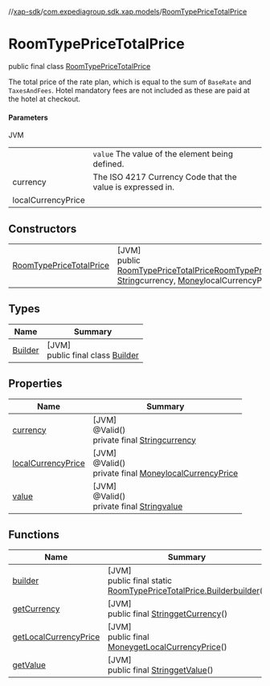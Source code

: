 //[xap-sdk](../../../index.md)/[com.expediagroup.sdk.xap.models](../index.md)/[RoomTypePriceTotalPrice](index.md)

# RoomTypePriceTotalPrice

public final class [RoomTypePriceTotalPrice](index.md)

The total price of the rate plan, which is equal to the sum of `BaseRate` and `TaxesAndFees`. Hotel mandatory fees are not included as these are paid at the hotel at checkout.

#### Parameters

JVM

| | |
|---|---|
|  | `value` The value of the element being defined. |
| currency | The ISO 4217 Currency Code that the value is expressed in. |
| localCurrencyPrice |

## Constructors

| | |
|---|---|
| [RoomTypePriceTotalPrice](-room-type-price-total-price.md) | [JVM]<br>public [RoomTypePriceTotalPrice](index.md)[RoomTypePriceTotalPrice](-room-type-price-total-price.md)([String](https://docs.oracle.com/javase/8/docs/api/java/lang/String.html)value, [String](https://docs.oracle.com/javase/8/docs/api/java/lang/String.html)currency, [Money](../-money/index.md)localCurrencyPrice) |

## Types

| Name | Summary |
|---|---|
| [Builder](-builder/index.md) | [JVM]<br>public final class [Builder](-builder/index.md) |

## Properties

| Name | Summary |
|---|---|
| [currency](index.md#2040565730%2FProperties%2F699445674) | [JVM]<br>@Valid()<br>private final [String](https://docs.oracle.com/javase/8/docs/api/java/lang/String.html)[currency](index.md#2040565730%2FProperties%2F699445674) |
| [localCurrencyPrice](index.md#-1073027610%2FProperties%2F699445674) | [JVM]<br>@Valid()<br>private final [Money](../-money/index.md)[localCurrencyPrice](index.md#-1073027610%2FProperties%2F699445674) |
| [value](index.md#-33762282%2FProperties%2F699445674) | [JVM]<br>@Valid()<br>private final [String](https://docs.oracle.com/javase/8/docs/api/java/lang/String.html)[value](index.md#-33762282%2FProperties%2F699445674) |

## Functions

| Name | Summary |
|---|---|
| [builder](builder.md) | [JVM]<br>public final static [RoomTypePriceTotalPrice.Builder](-builder/index.md)[builder](builder.md)() |
| [getCurrency](get-currency.md) | [JVM]<br>public final [String](https://docs.oracle.com/javase/8/docs/api/java/lang/String.html)[getCurrency](get-currency.md)() |
| [getLocalCurrencyPrice](get-local-currency-price.md) | [JVM]<br>public final [Money](../-money/index.md)[getLocalCurrencyPrice](get-local-currency-price.md)() |
| [getValue](get-value.md) | [JVM]<br>public final [String](https://docs.oracle.com/javase/8/docs/api/java/lang/String.html)[getValue](get-value.md)() |
